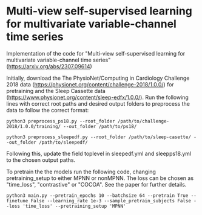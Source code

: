 # Multi-view self-supervised learning for multivariate variable-channel time series
Implementation of the code for "Multi-view self-supervised learning for multivariate variable-channel time series" (https://arxiv.org/abs/2307.09614)

Initially, download the The PhysioNet/Computing in Cardiology Challenge 2018 data (https://physionet.org/content/challenge-2018/1.0.0/) for pretraining and the Sleep Cassette data (https://www.physionet.org/content/sleep-edfx/1.0.0/). 
Run the following lines with correct root paths and desired output folders to preprocess the data to follow the correct format:
```
python3 preprocess_ps18.py --root_folder /path/to/challenge-2018/1.0.0/training/ --out_folder /path/to/ps18/
```
```
python3 preprocess_sleepedf.py --root_folder /path/to/sleep-casette/ --out_folder /path/to/sleepedf/
```
Following this, update the field toplevel in sleepedf.yml and sleepps18.yml to the chosen output paths.

To pretrain the the models run the following code, changing pretraining_setup to either MPNN or nonMPNN. The loss can be chosen as "time_loss", "contrastive" or "COCOA". See the paper for further details. 
```
python3 main.py --pretrain_epochs 10 --batchsize 64 --pretrain True --finetune False --learning_rate 1e-3 --sample_pretrain_subjects False --loss 'time_loss' --pretraining_setup 'MPNN'
```
